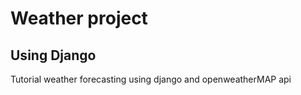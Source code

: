 # Weather project

## Using Django

Tutorial weather forecasting using django and openweatherMAP api